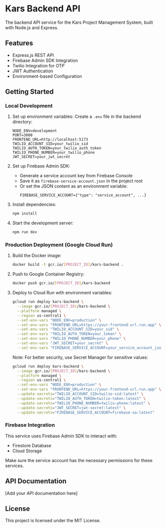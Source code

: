 # Kars Backend API

The backend API service for the Kars Project Management System, built with Node.js and Express.

## Features

- Express.js REST API
- Firebase Admin SDK Integration
- Twilio Integration for OTP
- JWT Authentication
- Environment-based Configuration

## Getting Started

### Local Development

1. Set up environment variables:
   Create a `.env` file in the backend directory:
   ```env
   NODE_ENV=development
   PORT=3000
   FRONTEND_URL=http://localhost:5173
   TWILIO_ACCOUNT_SID=your_twilio_sid
   TWILIO_AUTH_TOKEN=your_twilio_auth_token
   TWILIO_PHONE_NUMBER=your_twilio_phone
   JWT_SECRET=your_jwt_secret
   ```

2. Set up Firebase Admin SDK:
   - Generate a service account key from Firebase Console
   - Save it as `firebase-service-account.json` in the project root
   - Or set the JSON content as an environment variable:
     ```env
     FIREBASE_SERVICE_ACCOUNT={"type": "service_account", ...}
     ```

3. Install dependencies:
   ```bash
   npm install
   ```

4. Start the development server:
   ```bash
   npm run dev
   ```

### Production Deployment (Google Cloud Run)

1. Build the Docker image:
   ```bash
   docker build -t gcr.io/[PROJECT_ID]/kars-backend .
   ```

2. Push to Google Container Registry:
   ```bash
   docker push gcr.io/[PROJECT_ID]/kars-backend
   ```

3. Deploy to Cloud Run with environment variables:
   ```bash
   gcloud run deploy kars-backend \
     --image gcr.io/[PROJECT_ID]/kars-backend \
     --platform managed \
     --region us-central1 \
     --set-env-vars "NODE_ENV=production" \
     --set-env-vars "FRONTEND_URL=https://your-frontend-url.run.app" \
     --set-env-vars "TWILIO_ACCOUNT_SID=your_sid" \
     --set-env-vars "TWILIO_AUTH_TOKEN=your_token" \
     --set-env-vars "TWILIO_PHONE_NUMBER=your_phone" \
     --set-env-vars "JWT_SECRET=your_secret" \
     --set-env-vars "FIREBASE_SERVICE_ACCOUNT=your_service_account_json"
   ```

   Note: For better security, use Secret Manager for sensitive values:
   ```bash
   gcloud run deploy kars-backend \
     --image gcr.io/[PROJECT_ID]/kars-backend \
     --platform managed \
     --region us-central1 \
     --set-env-vars "NODE_ENV=production" \
     --set-env-vars "FRONTEND_URL=https://your-frontend-url.run.app" \
     --update-secrets="TWILIO_ACCOUNT_SID=twilio-sid:latest" \
     --update-secrets="TWILIO_AUTH_TOKEN=twilio-token:latest" \
     --update-secrets="TWILIO_PHONE_NUMBER=twilio-phone:latest" \
     --update-secrets="JWT_SECRET=jwt-secret:latest" \
     --update-secrets="FIREBASE_SERVICE_ACCOUNT=firebase-sa:latest"
   ```

### Firebase Integration

This service uses Firebase Admin SDK to interact with:
- Firestore Database
- Cloud Storage

Make sure the service account has the necessary permissions for these services.

## API Documentation

[Add your API documentation here]

## License

This project is licensed under the MIT License. 